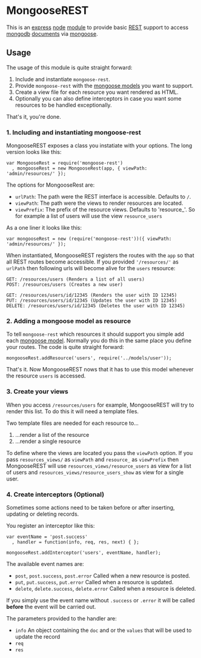 # MongooseREST

This is an [express][] [node][] [module][node modules] to provide basic [REST][] support to access [mongodb][] [documents][mongodb documents] via [mongoose][].


[express]: http://www.expressjs.com/
[node]: http://www.nodejs.org
[node modules]: http://nodejs.org/api/modules.html
[REST]: http://en.wikipedia.org/wiki/Representational_state_transfer
[mongodb]: http://www.mongodb.org
[mongodb documents]: http://www.mongodb.org/display/DOCS/Documents
[mongoose]: http://www.mongoosejs.com



## Usage

The usage of this module is quite straight forward:

1. Include and instantiate `mongoose-rest`.
2. Provide `mongoose-rest` with the [mongoose models][mongoose model] you want to support.
3. Create a view file for each resource you want rendered as HTML.
4. Optionally you can also define interceptors in case you want some resources to be handled exceptionally.

That's it, you're done.


### 1. Including and instantiating mongoose-rest

MongooseREST exposes a class you instatiate with your options. The long version looks like this:

    var MongooseRest = require('mongoose-rest')
      , mongooseRest = new MongooseRest(app, { viewPath: 'admin/resources/' });

The options for MongooseRest are:

  - `urlPath`: The path were the REST interface is accessible. Defaults to `/`.
  - `viewPath`: The path were the views to render resources are located.
  - `viewPrefix`: The prefix of the resource views. Defaults to 'resource_'. So for example a list of users will use the view `resource_users`

As a one liner it looks like this:

    var mongooseRest = new (require('mongoose-rest'))({ viewPath: 'admin/resources/' });

When instantiated, MongooseREST registers the routes with the `app` so that all REST routes become accessible. If you provided `'/resources/'` as `urlPath` then following urls will become alive for the `users` resource:

    GET: /resources/users (Renders a list of all users)
    POST: /resources/users (Creates a new user)

    GET: /resources/users/id/12345 (Renders the user with ID 12345)
    PUT: /resources/users/id/12345 (Updates the user with ID 12345)
    DELETE: /resources/users/id/12345 (Deletes the user with ID 12345)

### 2. Adding a mongoose model as resource

To tell `mongoose-rest` which resources it should support you simple add each [mongoose model]. Normally you do this in the same place you define your routes. The code is quite straight forward:

    mongooseRest.addResource('users', require('../models/user'));

That's it. Now MongooseREST nows that it has to use this model whenever the resource `users` is accessed.


### 3. Create your views

When you access `/resources/users` for example, MongooseREST will try to render this list. To do this it will need a template files.

Two template files are needed for each resource to...

  1. ...render a list of the resource
  2. ...render a single resource

To define where the views are located you pass the `viewPath` option. If you pass `resources_views/` as `viewPath` and `resource_` as `viewPrefix` then MongooseREST will use `resources_views/resource_users` as view for a list of users and `resources_views/resource_users_show` as view for a single user.

### 4. Create interceptors (Optional)

Sometimes some actions need to be taken before or after inserting, updating or deleting records.

You register an interceptor like this:

    var eventName = 'post.success'
      , handler = function(info, req, res, next) { };

    mongooseRest.addInterceptor('users', eventName, handler);

The available event names are:

  - `post`, `post.success`, `post.error` Called when a new resource is posted.
  - `put`, `put.success`, `put.error` Called when a resource is updated.
  - `delete`, `delete.success`, `delete.error` Called when a resource is deleted.

If you simply use the event name without `.success` or `.error` it will be called **before** the event will be carried out.

The parameters provided to the handler are:

  - `info` An object containing the `doc` and or the `values` that will be used to update the record
  - `req`
  - `res`


[mongoose model]: http://mongoosejs.com/docs/model-definition.html